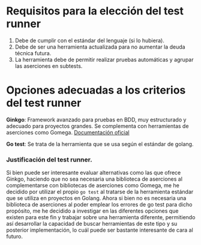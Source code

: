 # Requisitos para la elección del test runner
1. Debe de cumplir con el estándar del lenguaje (si lo hubiera).
2. Debe de ser una herramienta actualizada para no aumentar la deuda técnica futura.
3. La herramienta debe de permitir realizar pruebas automáticas y agrupar las aserciones en subtests. 

# Opciones adecuadas a los criterios del test runner

**Ginkgo**: Framework avanzado para pruebas en BDD, muy estructurado y adecuado para proyectos grandes. Se complementa con herramientas de aserciones como Gomega.
[Documentación oficial](https://github.com/onsi/ginkgo)

**Go test**: Se trata de la herramienta que se usa según el estándar de golang.

### Justificación del test runner.
Si bien puede ser interesante evaluar alternativas como las que ofrece Ginkgo, haciendo que no sea necesaria una biblioteca de aserciones al complementarse con bibliotecas de aserciones como Gomega, me he decidido por utilizar el propio `go test` al tratarse de la herramienta estándar que se utiliza en proyectos en Golang.
Ahora si bien no es necesaria una biblioteca de aserciones al poder emplear los errores de go test para dicho propósito, me he decidido a investigar en las diferentes opciones que existen para este fin y trabajar sobre una herramienta diferente, permitiendo así desarrollar la capacidad de buscar herramientas de este tipo y su posterior implementación, lo cuál puede ser bastante interesante de cara al futuro.

